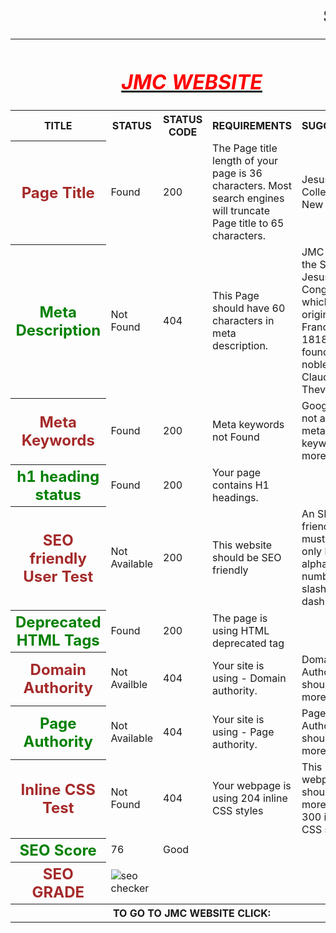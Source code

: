 <html>
<table>
<head><b><h1><marquee>SEO REPORT</marquee></h1></b></head>
<th colspan="6"><b><u><i><h1><font color="red">JMC WEBSITE</font></h1></i></u></b></th>
<tr>
<th><b>TITLE</b></th><th><b>STATUS</b></th><th><b>STATUS CODE</b></th><th><b>REQUIREMENTS</b></th><th><b>SUGGESTION</b></th>
</tr>
<tr>
<th><font color="brown" font size="5">Page Title</font></th>
<td>Found</td>
<td>200</td>
<td>The Page title length of your page is 36 characters. Most search engines will truncate Page title to 65 characters.</td>
<td>Jesus & Mary College - New Delhi</td>
<tr>
<th><font color="green" font size="5">Meta Description</font></th>
<td>Not Found</td>
<td>404</td>
<td>This Page should have 60 characters in meta description.</td>
<td>JMC is run by the Sisters of Jesus & Mary Congregation which originated in France in 1818. It was founded by a noble lady St. Claudine Thevenet.</td>
</tr>
<tr>
<th><font color="brown" font size="5">Meta Keywords</font></th>
<td>Found</td>
<td>200</td>
<td>Meta keywords not Found</td>
<td>Google Does not accept meta keywords any more.</td>
</tr>
<tr>
<th><font color="green" font size="5">h1 heading status</font></th>
<td>Found</td>
<td>200</td>
<td>Your page contains H1 headings.</td>
</tr>
<tr>
<th><font color="brown" font size="5">SEO friendly User Test</font></th>
<td>Not Available</td>
<td>200</td>
<td>This website should be SEO friendly</td>
<td>An SEO friendly url must contain only lower alphabets, numbers, slashes(/), dash(-).</td>
</tr>
<tr>
<th><font color="green" font size="5">Deprecated HTML Tags</font></th>
<td>Found</td>
<td>200</td>
<td>The page is using HTML deprecated tag</td>
</tr>
<tr>
<th><font color="brown" font size="5">Domain Authority</font></th>
<td>Not Availble</td>
<td>404</td>
<td>Your site is using - Domain authority.</td>
<td>Domain Authority should be more than 20.</td>
</tr>
<tr>
<th><font color="green" font size="5">Page Authority</font></th>
<td>Not Available</td>
<td>404</td>
<td>Your site is using - Page authority.</td>
<td>Page Authority should be more than 20</td>
</tr>
<tr>
<th><font color="brown" font size="5">Inline CSS Test</font></th>
<td>Not Found</td>
<td>404</td>
<td>Your webpage is using 204 inline CSS styles</td>
<td>This webpage should have more than 300 inline CSS styles.</td>
</tr>
<tr>
<th><font color="green" font size="5">SEO Score</font></th>
<td>76</td>
<td>Good</td>
</tr>
<tr>
<th><font color="brown" font size="5">SEO GRADE</font></th>
<td><img src="http://smallseotools.com/imgs/badge-golden-xs.png" alt="seo checker"/></td>
</tr>
<th colspan="6">TO GO TO JMC WEBSITE CLICK:<a href="www.jmc.ac.in"></th>
</table>
</html>

